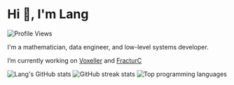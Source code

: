 # Hi 👋, I'm Lang

![Profile Views](https://komarev.com/ghpvc/?username=langliuucsb&label=Profile%20views&color=0e75b6&style=flat)

I'm a mathematician,
data engineer, and
low-level systems developer.

I’m currently working on [Voxeller](https://github.com/LangLiuUCSB/Voxeller) and [FracturC](https://github.com/LangLiuUCSB/FracturC)

![Lang's GitHub stats](https://github-readme-stats.vercel.app/api?username=langliuucsb&show_icons=true&theme=radical)
![GitHub streak stats](https://github-readme-streak-stats.herokuapp.com/?user=langliuucsb&theme=radical)
![Top programming languages](https://github-readme-stats.vercel.app/api/top-langs/?username=langliuucsb&layout=compact&theme=radical)
